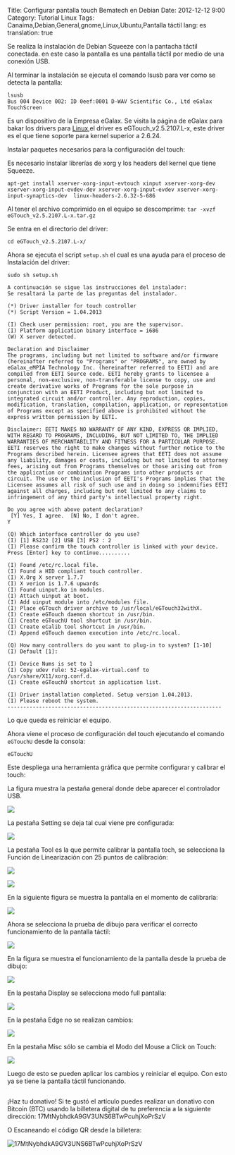 Title: Configurar pantalla touch Bematech en Debian
Date: 2012-12-12 9:00
Category: Tutorial Linux
Tags: Canaima,Debian,General,gnome,Linux,Ubuntu,Pantalla táctil
lang: es
translation: true

Se realiza la instalación de Debian Squeeze con la pantacha táctil conectada. en este caso la pantalla es una pantalla táctil por medio de una conexión USB.

Al terminar la instalación se ejecuta el comando lsusb para ver como se detecta la pantalla:
```
lsusb
Bus 004 Device 002: ID 0eef:0001 D-WAV Scientific Co., Ltd eGalax TouchScreen
```
Es un dispositivo de la Empresa eGalax.
Se visita la página de eGalax para bakar los drivers para [Linux](http://home.eeti.com.tw/web20/eGalaxTouchDriver/linuxDriver.htm),el driver es eGTouch_v2.5.2107.L-x, este driver es el que tiene soporte para kernel superior a 2.6.24.

Instalar paquetes necesarios para la configuración del touch:

Es necesario instalar librerías de xorg y los headers del kernel que tiene Squeeze.
```
apt-get install xserver-xorg-input-evtouch xinput xserver-xorg-dev xserver-xorg-input-evdev-dev xserver-xorg-input-evdev xserver-xorg-input-synaptics-dev  linux-headers-2.6.32-5-686
```
Al tener el archivo comprimido en el equipo se descomprime:
`tar -xvzf eGTouch_v2.5.2107.L-x.tar.gz`

Se entra en el directorio del driver:
```
cd eGTouch_v2.5.2107.L-x/
```
Ahora se ejecuta el script `setup.sh` el cual es una ayuda para el proceso de Instalación del driver:
```
sudo sh setup.sh

A continuación se sigue las instrucciones del instalador:
Se resaltará la parte de las preguntas del instalador.

(*) Driver installer for touch controller
(*) Script Version = 1.04.2013

(I) Check user permission: root, you are the supervisor.
(I) Platform application binary interface = i686
(W) X server detected.

Declaration and Disclaimer
The programs, including but not limited to software and/or firmware
(hereinafter referred to "Programs" or "PROGRAMS", are owned by
eGalax_eMPIA Technology Inc. (hereinafter referred to EETI) and are
compiled from EETI Source code. EETI hereby grants to licensee a
personal, non-exclusive, non-transferable license to copy, use and
create derivative works of Programs for the sole purpose in
conjunction with an EETI Product, including but not limited to
integrated circuit and/or controller. Any reproduction, copies,
modification, translation, compilation, application, or representation
of Programs except as specified above is prohibited without the
express written permission by EETI.

Disclaimer: EETI MAKES NO WARRANTY OF ANY KIND, EXPRESS OR IMPLIED,
WITH REGARD TO PROGRAMS, INCLUDING, BUT NOT LIMITED TO, THE IMPLIED
WARRANTIES OF MERCHANTABILITY AND FITNESS FOR A PARTICULAR PURPOSE.
EETI reserves the right to make changes without further notice to the
Programs described herein. Licensee agrees that EETI does not assume
any liability, damages or costs, including but not limited to attorney
fees, arising out from Programs themselves or those arising out from
the application or combination Programs into other products or
circuit. The use or the inclusion of EETI's Programs implies that the
Licensee assumes all risk of such use and in doing so indemnifies EETI
against all charges, including but not limited to any claims to
infringement of any third party's intellectual property right.

Do you agree with above patent declaration?
 [Y] Yes, I agree.  [N] No, I don't agree.
Y

(Q) Which interface controller do you use?
(I) [1] RS232 [2] USB [3] PS2 : 2
(I) Please confirm the touch controller is linked with your device.
Press [Enter] key to continue..........

(I) Found /etc/rc.local file.
(I) Found a HID compliant touch controller.
(I) X.Org X server 1.7.7
(I) X verion is 1.7.6 upwards
(I) Found uinput.ko in modules.
(I) Attach uinput at boot.
(I) Add uinput module into /etc/modules file.
(I) Place eGTouch driver archive to /usr/local/eGTouch32withX.
(I) Create eGTouch daemon shortcut in /usr/bin.
(I) Create eGTouchU tool shortcut in /usr/bin.
(I) Create eCalib tool shortcut in /usr/bin.
(I) Append eGTouch daemon execution into /etc/rc.local.

(Q) How many controllers do you want to plug-in to system? [1-10]
(I) Default [1]:

(I) Device Nums is set to 1
(I) Copy udev rule: 52-egalax-virtual.conf to /usr/share/X11/xorg.conf.d.
(I) Create eGTouchU shortcut in application list.

(I) Driver installation completed. Setup version 1.04.2013.
(I) Please reboot the system.
--------------------------------------------------------------------
```
Lo que queda es reiniciar el equipo.

Ahora viene el proceso de configuración del touch ejecutando el comando `eGTouchU` desde la consola: 
```
eGTouchU 
```
Este despliega una herramienta gráfica que permite configurar y calibrar el touch:

La figura muestra la pestaña general donde debe aparecer el controlador USB.

![](./images/configurarpantallatouchbematechendebian-1.png) 

La pestaña Setting se deja tal cual viene pre configurada:

![](./images/configurarpantallatouchbematechendebian-2.png) 

La pestaña Tool es la que permite calibrar la pantalla toch, se selecciona la Función de Linearización con 25 puntos de calibración:

![](./images/configurarpantallatouchbematechendebian-3.png) 

![](./images/configurarpantallatouchbematechendebian-4.png) 

En la siguiente figura se muestra la pantalla en el momento de calibrarla:

 ![](./images/configurarpantallatouchbematechendebian-5.jpg) 

Ahora se selecciona la prueba de dibujo para verificar el correcto funcionamiento de la pantalla táctil:

![](./images/configurarpantallatouchbematechendebian-6.png) 


En la figura se muestra el funcionamiento de la pantalla desde la prueba de dibujo:

 ![](./images/configurarpantallatouchbematechendebian-7.jpg) 

En la pestaña Display se selecciona modo full pantalla:

 ![](./images/configurarpantallatouchbematechendebian-8.png) 

En la pestaña Edge no se realizan cambios:

 ![](./images/configurarpantallatouchbematechendebian-9.png) 


En la pestaña Misc sólo se cambia el Modo del Mouse a Click on Touch:


 ![](./images/configurarpantallatouchbematechendebian-10.png) 

Luego de esto se pueden aplicar los cambios y reiniciar el equipo.
Con esto ya se tiene la pantalla táctil funcionando.

##  ##
¡Haz tu donativo!
Si te gustó el artículo puedes realizar un donativo con Bitcoin (BTC)
usando la billetera digital de tu preferencia a la siguiente
dirección: 17MtNybhdkA9GV3UNS6BTwPcuhjXoPrSzV

O Escaneando el código QR desde la billetera:

![17MtNybhdkA9GV3UNS6BTwPcuhjXoPrSzV](./images/17MtNybhdkA9GV3UNS6BTwPcuhjXoPrSzV.png)